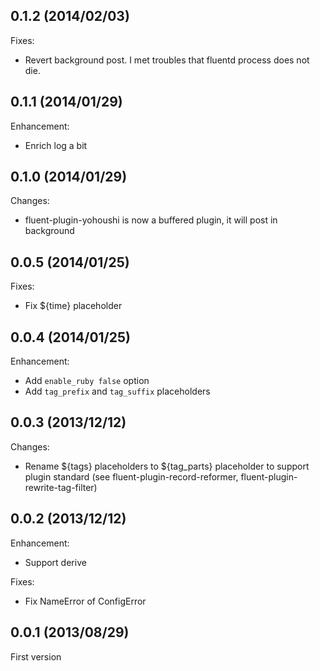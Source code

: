 ## 0.1.2 (2014/02/03)

Fixes:

* Revert background post. I met troubles that fluentd process does not die.

## 0.1.1 (2014/01/29)

Enhancement:

* Enrich log a bit

## 0.1.0 (2014/01/29)

Changes:

* fluent-plugin-yohoushi is now a buffered plugin, it will post in background

## 0.0.5 (2014/01/25)

Fixes:

* Fix ${time} placeholder

## 0.0.4 (2014/01/25)

Enhancement:

* Add `enable_ruby false` option
* Add `tag_prefix` and `tag_suffix` placeholders

## 0.0.3 (2013/12/12)

Changes:

* Rename ${tags} placeholders to ${tag\_parts} placeholder to support plugin standard (see fluent-plugin-record-reformer, fluent-plugin-rewrite-tag-filter)

## 0.0.2 (2013/12/12)

Enhancement:

* Support derive

Fixes:

* Fix NameError of ConfigError

## 0.0.1 (2013/08/29)

First version

